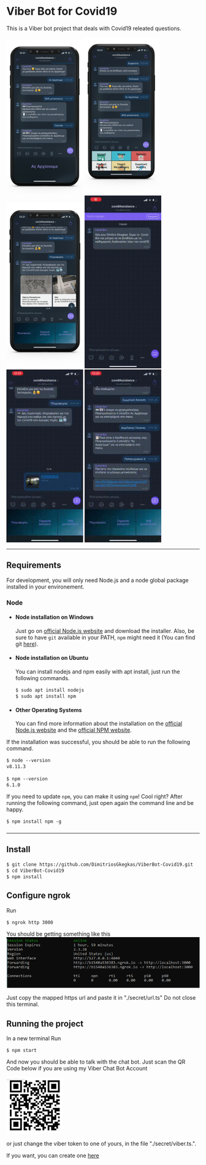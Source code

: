 # Viber Bot for Covid19 

This is a Viber bot project that deals with Covid19 releated questions.

<img src="img/1.png" width="200"><img src="img/2.png" width="200"><img src="img/3.png" width="200">
<img src="img/reco1.gif" width="200"> <img src="img/reco2.gif" width="200"> <img src="img/reco3.gif" width="200">

---
## Requirements

For development, you will only need Node.js and a node global package installed in your environement.

### Node
- #### Node installation on Windows

  Just go on [official Node.js website](https://nodejs.org/) and download the installer.
Also, be sure to have `git` available in your PATH, `npm` might need it (You can find git [here](https://git-scm.com/)).

- #### Node installation on Ubuntu

  You can install nodejs and npm easily with apt install, just run the following commands.

      $ sudo apt install nodejs
      $ sudo apt install npm

- #### Other Operating Systems
  You can find more information about the installation on the [official Node.js website](https://nodejs.org/) and the [official NPM website](https://npmjs.org/).

If the installation was successful, you should be able to run the following command.

    $ node --version
    v8.11.3

    $ npm --version
    6.1.0

If you need to update `npm`, you can make it using `npm`! Cool right? After running the following command, just open again the command line and be happy.

    $ npm install npm -g

###


---

## Install

    $ git clone https://github.com/DimitriosGkegkas/ViberBot-Covid19.git
    $ cd ViberBot-Covid19
    $ npm install

## Configure ngrok

Run 

    $ ngrok http 3000
    
You should be getting something like this 
![ngrok](img/ngrok.png)

Just copy the mapped https url and paste it in "./secret/url.ts"
Do not close this terminal.

## Running the project
In a new terminal Run

    $ npm start

And now you should be able to talk with the chat bot. Just scan the QR Code below if you are using my Viber Chat Bot Account 

![ngrok](img/QRC.png)

or just change the viber token to one of yours, in the file "./secret/viber.ts.".

If you want, you can create one [here](https://partners.viber.com/login?returnUrl=%2Faccount%2Fcreate-bot-account)

